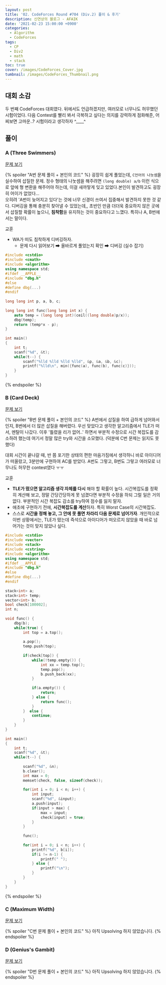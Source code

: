 ```yaml
---
layout: post
title: '02. CodeForces Round #704 (Div.2) 풀이 & 후기'
description: 신연상의 블로그 - AFAIK
date: '2021-02-23 15:00:00 +0900'
categories:
  - Algorithm
  - CodeForces
tags:
  - CP
  - Div2
  - math
  - stack
toc: true
cover: /images/CodeForces_Cover.jpg
tumbnail: /images/CodeForces_Thumbnail.png
---
```


## 대회 소감
두 번째 CodeForces 대회였다. 뒤에서도 언급하겠지만, 여러모로 너무나도 허무했던 시험이었다. 다음 Contest를 빨리 봐서 극복하고 싶다는 의지를 강력하게 점화해준, 어찌보면 고마운..? 시험이라고 생각하자 ^____^

<!-- more -->

## 풀이
### A (Three Swimmers)
[문제 보기](https://codeforces.com/contest/1492/problem/A)

{% spoiler "A번 문제 풀이 + 본인의 코드" %}
굉장히 쉽게 풀었는데, `C언어의 나눗셈`을 실수하여 삽질한 문제. 정수 형태의 나눗셈을 해주려면 `(long double) a/b` 이런 식으로 앞에 형 변환을 해주어야 하는데, 이걸 새까맣게 잊고 있었다.본인이 발견하고도 굉장히 어이가 없었다...  
오히려 'A번이 늦어지고 있다'는 것에 너무 신경이 쓰여서 집중해서 발견하지 못한 것 같다. 디버깅을 통해 충분히 찾아낼 수 있었는데,, 초반인 만큼 더더욱 중요하지 않은 곳에서 삽질할 확률이 높으니, **침착함**을 유지하는 것이 중요하다고 느꼈다. 특히나 A, B번에서는 말이다.

교훈
- WA가 떠도 침착하게 디버깅하자.
  - 문제 다시 읽어보기 ➡ 올바르게 풀었는지 확인 ➡ 디버깅 (실수 잡기)

```c++ 'Round #704 - A.cpp : AC'
#include <cstdio>
#include <cmath>
#include <algorithm>
using namespace std;
#ifdef __APPLE__
#include "dbg.h"
#else
#define dbg(...)
#endif
 
long long int p, a, b, c;
 
long long int func(long long int x) {
    auto temp = (long long int)(ceil((long double)p/x));
    dbg(temp);
    return (temp*x - p);
}
 
int main()
{
    int t;
    scanf("%d", &t);
    while(t--) {
        scanf("%lld %lld %lld %lld", &p, &a, &b, &c);
        printf("%lld\n", min({func(a), func(b), func(c)}));
    }
}
```
{% endspoiler %}

### B (Card Deck)
[문제 보기](https://codeforces.com/contest/1492/problem/B)

{% spoiler "B번 문제 풀이 + 본인의 코드" %}
A번에서 삽질을 하여 급하게 넘어와서인지, B번에서 더 많은 삽질을 해버렸다. 우선 맞았다고 생각한 알고리즘에서 TLE가 떠서, 멘탈이 나갔다. 이후 '틀렸을 리가 없어..' 하면서 부분적 수정으로 시간 복잡도를 감소하려 했는데 여기서 정말 많은 try와 시간을 소모했다. (덕분에 C번 문제는 읽지도 못했다)

대회 시간이 끝나갈 때, 반 쯤 포기한 상태의 편한 마음가짐에서 생각하니 바로 아이디어가 떠올랐고, 3분만에 구현하여 AC를 받았다. A번도 그렇고, B번도 그렇고 여러모로 너무나도 허무한 contest였다 ㅜㅜ 

교훈
- **TLE가 떴으면 알고리즘 생각 자체를 다시** 해야 할 확률이 높다. 시간복잡도를 정확히 계산해 보고, 정말 간당간당하게 못 넘겼다면 부분적 수정을 하되 그럴 일은 거의 없다. 부분적인 시간 복잡도 감소를 try하여 점수를 잃지 말자.
- 애초에 구현하기 전에, **시간복잡도를 계산**하자. 특히 Worst Case의 시간복잡도.
- 스스로 **시간을 정해 놓고, 그 안에 못 풀면 차라리 다음 문제로 넘어가자**. 개인적으로 이번 상황에서는, TLE가 떴는데 즉석으로 아이디어가 떠오르지 않았을 때 바로 넘어가는 것이 맞지 않았나 싶다.


```c++ 'Round #704 - B.cpp : AC'
#include <cstdio>
#include <vector>
#include <stack>
#include <cstring>
#include <algorithm>
using namespace std;
#ifdef __APPLE__
#include "dbg.h"
#else
#define dbg(...)
#endif
 
stack<int> a;
stack<int> temp;
vector<int> b;
bool check[100002];
int n;
 
void func() {
    dbg(b);
    while(true) {
        int top = a.top();
 
        a.pop();
        temp.push(top);
 
        if(check[top]) {
            while(!temp.empty()) {
                int xx = temp.top();
                temp.pop();
                b.push_back(xx);
            }
 
            if(a.empty()) {
                return;
            } else {
                return func();
            }
        }  else {
            continue;
        }
    }
}
 
int main()
{
    int t;
    scanf("%d", &t);
    while(t--) {
 
        scanf("%d", &n);
        b.clear();
        int max = 0;
        memset(check, false, sizeof(check));
 
        for(int i = 0; i < n; i++) {
            int input;
            scanf("%d", &input);
            a.push(input);
            if(input > max) {
                max = input;
                check[input] = true;
            }
        }
 
        func();
 
        for(int i = 0; i < n; i++) {
            printf("%d", b[i]);
            if(i != n-1) {
                printf(" ");
            } else {
                printf("\n");
            }
        }
    }
}
```

{% endspoiler %}

### C (Maximum Width)
[문제 보기](https://codeforces.com/contest/1492/problem/C)

{% spoiler "C번 문제 풀이 + 본인의 코드" %}
아직 Upsolving 하지 않았습니다.
{% endspoiler %}


### D (Genius's Gambit)
[문제 보기](https://codeforces.com/contest/1492/problem/D)

{% spoiler "D번 문제 풀이 + 본인의 코드" %}
아직 Upsolving 하지 않았습니다.
{% endspoiler %}

